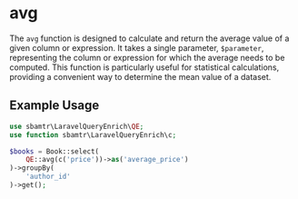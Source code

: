 # avg

The `avg` function is designed to calculate and return the average value of a given column or expression. It takes a
single parameter, `$parameter`, representing the column or expression for which the average needs to be computed. This
function is particularly useful for statistical calculations, providing a convenient way to determine the mean value of
a dataset.

## Example Usage

```php
use sbamtr\LaravelQueryEnrich\QE;
use function sbamtr\LaravelQueryEnrich\c;

$books = Book::select(
    QE::avg(c('price'))->as('average_price')
)->groupBy(
    'author_id'
)->get();
```